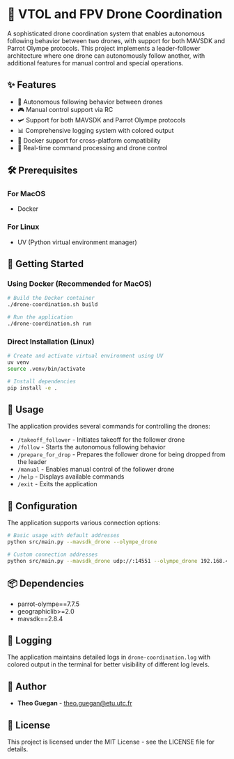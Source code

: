 # 🚁 VTOL and FPV Drone Coordination

A sophisticated drone coordination system that enables autonomous following behavior between two drones, with support for both MAVSDK and Parrot Olympe protocols. This project implements a leader-follower architecture where one drone can autonomously follow another, with additional features for manual control and special operations.

## ✨ Features

- 🤖 Autonomous following behavior between drones
- 🎮 Manual control support via RC
- 🛩️ Support for both MAVSDK and Parrot Olympe protocols
- 📊 Comprehensive logging system with colored output
- 🐳 Docker support for cross-platform compatibility
- 🔄 Real-time command processing and drone control

## 🛠️ Prerequisites

### For MacOS
- Docker

### For Linux
- UV (Python virtual environment manager)

## 🚀 Getting Started

### Using Docker (Recommended for MacOS)

```bash
# Build the Docker container
./drone-coordination.sh build

# Run the application
./drone-coordination.sh run
```

### Direct Installation (Linux)

```bash
# Create and activate virtual environment using UV
uv venv
source .venv/bin/activate

# Install dependencies
pip install -e .
```

## 🎯 Usage

The application provides several commands for controlling the drones:

- `/takeoff_follower` - Initiates takeoff for the follower drone
- `/follow` - Starts the autonomous following behavior
- `/prepare_for_drop` - Prepares the follower drone for being dropped from the leader
- `/manual` - Enables manual control of the follower drone
- `/help` - Displays available commands
- `/exit` - Exits the application

## 🔧 Configuration

The application supports various connection options:

```bash
# Basic usage with default addresses
python src/main.py --mavsdk_drone --olympe_drone

# Custom connection addresses
python src/main.py --mavsdk_drone udp://:14551 --olympe_drone 192.168.42.1
```

## 📦 Dependencies

- parrot-olympe==7.7.5
- geographiclib>=2.0
- mavsdk==2.8.4

## 📝 Logging

The application maintains detailed logs in `drone-coordination.log` with colored output in the terminal for better visibility of different log levels.

## 👥 Author

- **Theo Guegan** - [theo.guegan@etu.utc.fr](mailto:theo.guegan@etu.utc.fr)

## 📄 License

This project is licensed under the MIT License - see the LICENSE file for details.
